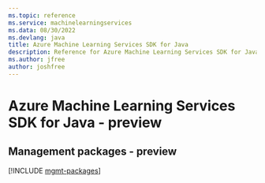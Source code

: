 ```yaml
---
ms.topic: reference
ms.service: machinelearningservices
ms.data: 08/30/2022
ms.devlang: java
title: Azure Machine Learning Services SDK for Java
description: Reference for Azure Machine Learning Services SDK for Java
ms.author: jfree
author: joshfree
---
```

# Azure Machine Learning Services SDK for Java - preview

## Management packages - preview
[!INCLUDE [mgmt-packages](machine-learning-services-mgmt-index.md)]